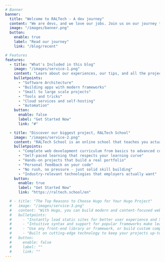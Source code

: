```yaml
---
# Banner
banner:
  title: "Welcome to RALTech - A dev journey"
  content: "We are devs, and we love our jobs. Join us on our journey to improve ourselves and grow."
  image: "/images/banner.png"
  button:
    enable: true
    label: "Read our journey"
    link: "/blog/recent"

# Features
features:
  - title: "What's Included in this blog"
    image: "/images/service-1.png"
    content: "Learn about our experiences, our tips, and all the projects we've worked on."
    bulletpoints:
      - "Software Architecture"
      - "Building apps with modern frameworks"
      - "Small to large scale projects"
      - "Tools and tricks"
      - "Cloud services and self-hosting"
      - "Automation"
    button:
      enable: false
      label: "Get Started Now"
      link: "#"

  - title: "Discover our biggest project, RALTech School"
    image: "/images/service-2.png"
    content: "RALTech School is an online school that teaches you actual skills to build a website, and that takes the time doing so. Bootcamps might promise dreams, but RALTech School promises results."
    bulletpoints:
      - "Complete web development curriculum from basics to advanced concepts"
      - "Self-paced learning that respects your learning curve"
      - "Hands-on projects that build a real portfolio"
      - "Personal feedback on your code"
      - "No rush, no pressure - just solid skill building"
      - "Industry-relevant technologies that employers actually want"
    button:
      enable: true
      label: "Get Started Now"
      link: "https://raltech.school/en"

  # - title: "The Top Reasons to Choose Hugo for Your Hugo Project"
  #   image: "/images/service-3.png"
  #   content: "With Hugo, you can build modern and content-focused websites without sacrificing performance or ease of use."
  #   bulletpoints:
  #     - "Instantly load static sites for better user experience and SEO."
  #     - "Intuitive syntax and support for popular frameworks make learning and using Hugo a breeze."
  #     - "Use any front-end library or framework, or build custom components, for any project size."
  #     - "Built on cutting-edge technology to keep your projects up-to-date with the latest web standards."
  #   button:
  #     enable: false
  #     label: ""
  #     link: ""
---
```

